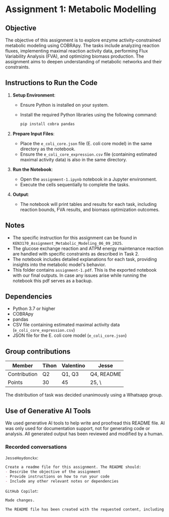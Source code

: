 # Assignment 1: Metabolic Modelling

## Objective

The objective of this assignment is to explore enzyme activity-constrained metabolic modeling using COBRApy. The tasks include analyzing reaction fluxes, implementing maximal reaction activity data, performing Flux Variability Analysis (FVA), and optimizing biomass production. The assignment aims to deepen understanding of metabolic networks and their constraints.

## Instructions to Run the Code

1. **Setup Environment**:
   - Ensure Python is installed on your system.
   - Install the required Python libraries using the following command:

        ```bash
        pip install cobra pandas
        ```

2. **Prepare Input Files**:
   - Place the `e_coli_core.json` file (E. coli core model) in the same directory as the notebook.
   - Ensure the `e_coli_core_expression.csv` file (containing estimated maximal activity data) is also in the same directory.

3. **Run the Notebook**:
   - Open the `assignment-1.ipynb` notebook in a Jupyter environment.
   - Execute the cells sequentially to complete the tasks.

4. **Output**:
   - The notebook will print tables and results for each task, including reaction bounds, FVA results, and biomass optimization outcomes.

## Notes

- The specific instruction for this assignment can be found in `KEN3170_Assignment_Metabolic_Modeling_06_09_2025`.
- The glucose exchange reaction and ATPM energy maintenance reaction are handled with specific constraints as described in Task 2.
- The notebook includes detailed explanations for each task, providing insights into the metabolic model's behavior.
- This folder contains `assignment-1.pdf`. This is the exported notebook with our final outputs. In case any issues arise while running the notebook this pdf serves as a backup.

## Dependencies

- Python 3.7 or higher
- COBRApy
- pandas
- CSV file containing estimated maximal activity data (`e_coli_core_expression.csv`)
- JSON file for the E. coli core model (`e_coli_core.json`)

## Group contributions

Member | Tihon | Valentino | Jesse
-|-|-|-
Contribution | Q2 | Q1, Q3 | Q4, README 
Points | 30 | 45 | 25, \

The distribution of task was decided unanimously using a Whatsapp group.

## Use of Generative AI Tools

We used generative AI tools to help write and proofread this README file. AI was only used for documentation support, not for generating code or analysis. All generated output has been reviewed and modified by a human.

### Recorded conversations

`JesseHoydonckx`:

```md
Create a readme file for this assignment. The README should:
- Describe the objective of the assignment
- Provide instructions on how to run your code
- Include any other relevant notes or dependencies
```

`GitHub Copilot`: 

````md
Made changes.

The README file has been created with the requested content, including the objective, instructions, and dependencies. Let me know if you need further adjustments or fixes for the linting issues.
````